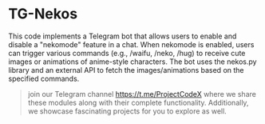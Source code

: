 # TG-Nekos

This code implements a Telegram bot that allows users to enable and disable a "nekomode" feature in a chat. When nekomode is enabled, users can trigger various commands (e.g., /waifu, /neko, /hug) to receive cute images or animations of anime-style characters. The bot uses the nekos.py library and an external API to fetch the images/animations based on the specified commands.

> join our Telegram channel <https://t.me/ProjectCodeX>
> where we share these modules along with their complete functionality. Additionally, we showcase fascinating projects for you to explore as well.
